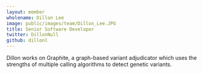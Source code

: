 ```yaml
---
layout: member
wholename: Dillon Lee
image: public/images/team/Dillon_Lee.JPG
title: Senior Software Developer
twitter: DillonNull
github: dillonl
---
```


Dillon works on Graphite, a graph-based variant adjudicator which uses the strengths of multiple calling algorithms to detect genetic variants.